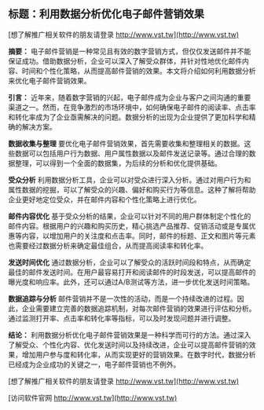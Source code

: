 ## **标题：利用数据分析优化电子邮件营销效果**

[想了解推广相关软件的朋友请登录 http://www.vst.tw](http://www.vst.tw)

**摘要：**
电子邮件营销是一种常见且有效的数字营销方式，但仅仅发送邮件并不能保证成功。借助数据分析，企业可以深入了解受众群体，并针对性地优化邮件内容、时间和个性化策略，从而提高邮件营销的效果。本文将介绍如何利用数据分析来优化电子邮件营销效果。

**引言：**
近年来，随着数字营销的兴起，电子邮件成为企业与客户之间沟通的重要渠道之一。然而，在竞争激烈的市场环境中，如何确保电子邮件的阅读率、点击率和转化率成为了企业亟需解决的问题。数据分析的出现为企业提供了更加科学和精确的解决方案。

**数据收集与整理**
要优化电子邮件营销效果，首先需要收集和整理相关的数据。这些数据可以包括用户行为数据、用户属性数据以及邮件发送记录等。通过合理的数据整理，可以得到一个全面的数据集，为后续的分析和优化提供基础。

**受众分析**
利用数据分析工具，企业可以对受众进行深入分析。通过对用户行为和属性数据的挖掘，可以了解受众的兴趣、偏好和购买行为等信息。这种了解将帮助企业更好地定位受众，并在邮件内容和个性化策略上进行优化。

**邮件内容优化**
基于受众分析的结果，企业可以针对不同的用户群体制定个性化的邮件内容。根据用户的兴趣和购买历史，精心挑选产品推荐、促销活动或是专属优惠等内容，以增加用户的关注度和点击率。同时，邮件的标题、正文和图片等元素也需要经过数据分析来确定最佳组合，从而提高阅读率和转化率。

**发送时间优化**
通过数据分析，企业可以了解受众的活跃时间段和特点，从而确定最佳的邮件发送时间。在用户最容易打开和阅读邮件的时段发送，可以提高邮件的曝光度和响应率。此外，还可以通过A/B测试等方法，进一步优化发送时间策略。

**数据追踪与分析**
邮件营销并不是一次性的活动，而是一个持续改进的过程。因此，企业需要建立完善的数据追踪机制，对每次邮件营销的效果进行评估和分析。通过监测打开率、点击率和转化率等指标，可以及时发现问题并进行调整。

**结论：**
利用数据分析优化电子邮件营销效果是一种科学而可行的方法。通过深入了解受众、个性化内容、优化发送时间以及持续改进，企业可以提高邮件营销的效果，增加用户参与度和转化率，从而实现更好的营销效果。在数字时代，数据分析已经成为企业成功的关键之一，电子邮件营销也不例外。

[想了解推广相关软件的朋友请登录 http://www.vst.tw](http://www.vst.tw)


[访问软件官网 http://www.vst.tw](http://www.vst.tw)

